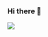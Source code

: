 ### Hi there 👋

<img src="https://img.shields.io/badge/{kotlin}-{000000}?style={flat}&logo={kotlin}&logoColor={7F52FF}"/>
